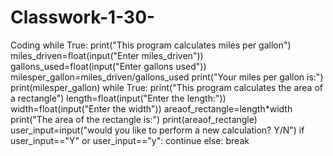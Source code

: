 # Classwork-1-30-
Coding
while True:
print("This program calculates miles per gallon")
miles_driven=float(input("Enter miles_driven"))
gallons_used=float(input("Enter gallons used"))
milesper_gallon=miles_driven/gallons_used
print("Your miles per gallon is:")
print(milesper_gallon)
while True:
    print("This program calculates the area of a rectangle")
    length=float(input("Enter the length:"))
    width=float(input("Enter the width"))
    areaof_rectangle=length*width
    print("The area of the rectangle is:")
    print(areaof_rectangle)
    user_input=input("would you like to perform a new calculation? Y/N")
    if user_input=="Y" or user_input=="y":
                continue
    else:
                break
